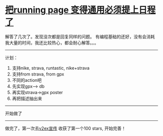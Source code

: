 # [把running page 变得通用必须提上日程了](https://github.com/yihong0618/gitblog/issues/187)

解答了几次了。发现没次都是回复同样的问题。
有编程基础的还好，没有会消耗我大量的时间，我还比较热心，都会耐心解答。。。

---
计划：
1. 支持nike, strava, runtastic, nike+strava
2. 支持from strava, from gpx
3. 不同的action吧
4. 先实现gpx--> db
5. 再实现strava->gpx poster
6. 再把描述抽出来

---

开始做了

---

做完了，第一次去[v2ex宣传](https://www.v2ex.com/t/713524#reply82) 
收获了第一个100 stars, 开始完善！